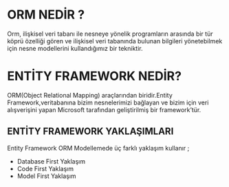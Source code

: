 # ORM NEDİR ?
Orm, ilişkisel veri tabanı ile nesneye yönelik programların arasında bir tür köprü özelliği gören ve ilişkisel veri tabanında bulunan bilgileri yönetebilmek için nesne modellerini kullandığımız bir tekniktir.

# ENTİTY FRAMEWORK NEDİR?
ORM(Object Relational Mapping) araçlarından biridir.Entity Framework,veritabanına bizim nesnelerimizi bağlayan ve bizim için veri alışverişini yapan Microsoft tarafından geliştirilmiş bir framework’tür.

## ENTİTY FRAMEWORK YAKLAŞIMLARI 
Entity Framework ORM Modellemede üç farklı yaklaşım kullanır ;

* Database First Yaklaşım
* Code First Yaklaşım 
* Model First Yaklaşım 






